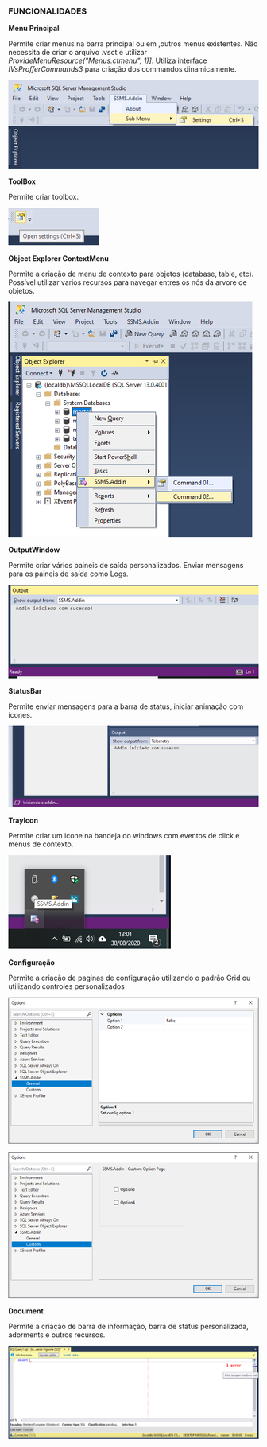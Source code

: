 ### **FUNCIONALIDADES**

**Menu Principal**

Permite criar menus na barra principal ou em ,outros menus existentes. 
Não necessita de criar o arquivo  .vsct e utilizar  *ProvideMenuResource("Menus.ctmenu", 1)]*. Utiliza interface *IVsProfferCommands3* para criação dos commandos dinamicamente.

![Menu]([Images]/MenuBar.png)	

**ToolBox**

Permite criar toolbox.

![Menu]([Images]/ToolBox.png)
	
**Object Explorer ContextMenu**

Permite a criação de menu de contexto para objetos (database, table, etc). Possível utilizar varios recursos para navegar entres os nós da arvore de  objetos.

![Menu]([Images]/ObjectExplorerContextMenu.png)

**OutputWindow**

Permite criar vários paineis de saída personalizados.  Enviar mensagens para os paineis de saída como Logs. 

![Menu]([Images]/OutputWindow.png)

**StatusBar** 

Permite enviar mensagens para a barra de status, iniciar animação com ícones.

![Menu]([Images]/StatusBar.png)

**TrayIcon**
	
Permite criar um icone na bandeja do windows com  eventos de click e menus de contexto.

![Menu]([Images]/TrayIcon.png)

**Configuração**

Permite a criação de paginas de configuração utilizando o padrão Grid ou utilizando controles personalizados

![Menu]([Images]/SettingGrid.png)

![Menu]([Images]/SettingCustom.png)


**Document**

Permite a criação de barra de informação, barra de status personalizada, adorments e outros recursos.

![Menu]([Images]/TextEditor.png)